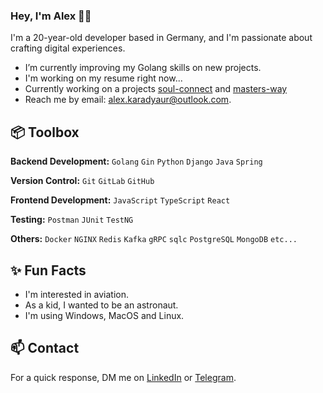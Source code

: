 ### Hey, I'm Alex 👋🏽  

I'm a 20-year-old developer based in Germany, and I'm passionate about crafting digital experiences. 

- I’m currently improving my Golang skills on new projects.
- I'm working on my resume right now...
- Currently working on a projects [soul-connect](https://github.com/karadyauran/soul-connect) and [masters-way](https://github.com/tritonJS826/masters-way)
- Reach me by email: alex.karadyaur@outlook.com.
 
## 📦 Toolbox

**Backend Development:** `Golang` `Gin` `Python` `Django` `Java` `Spring`
 
**Version Control:** `Git` `GitLab` `GitHub`

**Frontend Development:** `JavaScript` `TypeScript` `React` 

**Testing:** `Postman` `JUnit` `TestNG`

**Others:** `Docker` `NGINX` `Redis` `Kafka` `gRPC` `sqlc` `PostgreSQL` `MongoDB` `etc...`
 
## ✨ Fun Facts 

- I'm interested in aviation.
- As a kid, I wanted to be an astronaut.
- I'm using Windows, MacOS and Linux.

## 📫 Contact

 For a quick response, DM me on [LinkedIn](https://www.linkedin.com/in/karadyauran/) or [Telegram](https://t.me/karadyauran).
 

